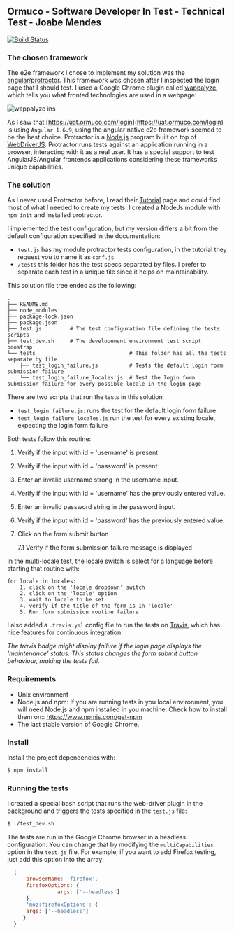 
## Ormuco - Software Developer In Test - Technical Test - Joabe Mendes

[![Build Status](https://travis-ci.com/JoabMendes/joabe_mendes_QA.svg?token=YiXFcShY3q5wCAWymCUr&branch=master)](https://travis-ci.com/JoabMendes/joabe_mendes_QA)

### The chosen framework

The e2e framework I chose to implement my solution was the [angular/protractor](https://github.com/angular/protractor). This framework
was chosen after I inspected the login page that I should test. I used a Google Chrome plugin
called [wappalyze](www.wappalyzer.com), which tells you what fronted technologies are used in a webpage:

![wappalyze ins](https://i.imgur.com/cw81htS.png)

As I saw that [https://uat.ormuco.com/login](https://uat.ormuco.com/login) is using `Angular 1.6.9`, using the angular
native e2e framework seemed to be the best choice. Protractor is a [Node.js](http://nodejs.org/) program built on top 
of [WebDriverJS](https://github.com/SeleniumHQ/selenium/wiki/WebDriverJs). Protractor runs tests against an application 
running in a browser, interacting with it as a real user. It has a special support to test AngularJS/Angular frontends applications
considering these frameworks unique capabilities. 


### The solution

As I never used Protractor before, I read their [Tutorial](http://www.protractortest.org/#/tutorial) page and could find most of
what I needed to create my tests. I created a NodeJs module with `npm init` and installed protractor.

I implemented the test configuration, but my version differs a bit from the default configuration specified in the documentation:

- `test.js` has my module protractor tests configuration, in the tutorial they request you to name it as `conf.js`
- `/tests` this folder has the test specs separated by files. I prefer to separate each test in a unique file since it helps on maintainability.

This solution file tree ended as the following:
```
.
├── README.md
├── node_modules  
├── package-lock.json
├── package.json
├── test.js         # The test configuration file defining the tests scripts
├── test_dev.sh     # The developement environment test script boostrap
└── tests                              # This folder has all the tests separate by file         
    ├── test_login_failure.js          # Tests the default login form submission failure
    └── test_login_failure_locales.js  # Test the login form submission failure for every possible locale in the login page

```

There are two scripts that run the tests in this solution

- `test_login_failure.js`: runs the test for the default login form failure
- `test_login_failure_locales.js` run the test for every existing locale, expecting the login form failure

Both tests follow this routine:

1. Verify if the input with id = 'username' is present
2. Verify if the input with id = 'password' is present
3. Enter an invalid username strong in the username input.
4. Verify if the input with id = 'username' has the previously entered value.
5. Enter an invalid password string in the password input.
6. Verify if the input with id = 'password' has the previously entered value.
7. Click on the form submit button

    7.1 Verify if the form submission failure message is displayed
    
    
In the multi-locale test, the locale switch is select for a language before starting that routine with:

```
for locale in locales:
    1. click on the 'locale dropdown' switch
    2. click on the 'locale' option
    3. wait to locale to be set
    4. verify if the title of the form is in 'locale'
    5. Run form submission routine failure
```

I also added a `.travis.yml` config file to run the tests on [Travis](https://travis-ci.com/), 
which has nice features for continuous integration. 

*The travis badge might display 
failure if the login page displays the 'maintenance' status. This status changes 
the form submit button behaviour, making the tests fail*.

### Requirements

- Unix environment
- Node.js and npm:
    If you are running tests in you local environment, you will need Node.js and npm installed in you machine.
    Check how to install them on:: https://www.npmjs.com/get-npm
- The last stable version of Google Chrome.

### Install

Install the project dependencies with:
```sh
$ npm install
```

### Running the tests

I created a special bash script that runs the web-driver plugin in the background and triggers the tests specified
in the `test.js` file:

```bash
$ ./test_dev.sh
```

The tests are run in the Google Chrome browser in a headless configuration. You can change that by modifying the
`multiCapabilities` option in the `test.js` file. For example, if you want to add Firefox testing, just add this 
option into the array:
```javascript
  {
      browserName: 'firefox',
      firefoxOptions: {
                args: ['--headless']
      },
      'moz:firefoxOptions': {
      args: ['--headless']
     }
  }
```